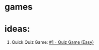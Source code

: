 # games

# ideas:
1. Quick Quiz Game: [#1 - Quiz Game (Easy)](https://www.youtube.com/watch?v=NpmFbWO6HPU&t=106s)